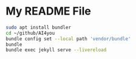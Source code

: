 # My README File

```bash
sudo apt install bundler
cd ~/github/AI4you
bundle config set --local path 'vendor/bundle'
bundle
bundle exec jekyll serve --livereload
```
